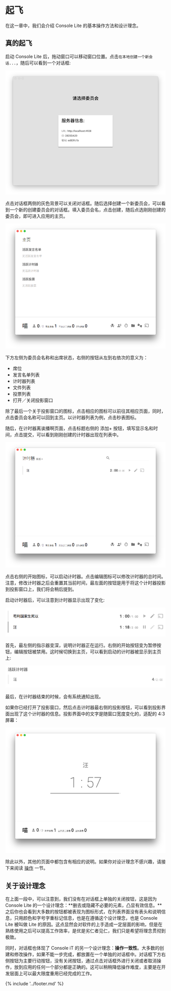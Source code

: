 # 起飞

在这一章中，我们会介绍 Console Lite 的基本操作方法和设计理念。

## 真的起飞

启动 Console Lite 后，拖动窗口可以移动窗口位置。点击`在本地创建一个新会话...`，随后可以看到一个对话框:

![服务器信息](server-data.png)

点击对话框两侧的灰色背景可以关闭对话框。随后选择创建一个新委员会，可以看到一个新的创建委员会的对话框。填入委员会名，点击创建，随后点选刚刚创建的委员会，即可进入应用的主页。

![主页](homepage.png)

下方左侧为委员会名称和出席状态，右侧的按钮从左到右依次的意义为：
- 席位
- 发言名单列表
- 计时器列表
- 文件列表
- 投票列表
- 打开／关闭投影窗口

除了最后一个关于投影窗口的图标，点击相应的图标可以前往其相应页面，同时，点击委员会名称可以回到主页。以计时器列表为例，点击秒表图标。

随后，在计时器离诶播啊页面，点击标题右侧的 添加+ 按钮，填写显示名和时间，点击提交，可以看到刚刚创建的计时器出现在列表中。

![计时器页面](timers.png)

点击右侧的开始图标，可以启动计时器。点击编辑图标可以修改计时器的总时间。注意，修改计时器之后会重置其当前时间，最左面的按钮是用于将这个计时器投影到投影窗口上，我们将会稍后提到。

启动计时器后，可以注意到计时器显示出现了变化:

![启动的计时器](running-timers.png)

首先，最左侧的指示器变深，说明计时器正在运行。右侧的开始按钮变为暂停按钮，编辑按钮被禁用。这时候切换到主页，可以看到启动的计时器被显示到主页上:

![主页上的活跃计时器](active-timers.png)

最后，在计时器结束的时候，会有系统通知出现。

如果你已经打开了投影窗口，然后点击计时器最右侧的投影按钮，可以看到投影界面出现了这个计时器的信息。投影界面中的文字是随窗口宽度变化的，适配的 4:3 屏幕：

![投影的计时器](casted-timer.png)

除此以外，其他的页面中都包含有相应的说明。如果你对设计理念不感兴趣，请接下来阅读 [操作](manipulate.md) 一节。

## 关于设计理念

在上面一段中，可以注意到，我们没有在对话框上单独的关闭按钮，这是因为 Console Lite 的一个设计理念：**删去或隐藏不必要的元素，凸显有效信息。**之后你也会看到大多数的按钮都被表现为图标形式，在列表界面没有表头和说明信息，只用颜色和字号字重标记信息，也是在遵循这个设计理念，也是 Console Lite 被叫做 Lite 的原因。这点显然会对软件的上手造成一定层面的影响，但是在熟练使用之后可以提高工作效率，是优是劣仁者见仁，我们只是希望将理念贯彻到极致。

同时，对话框也体现了 Console iT 的另一个设计理念：**操作一致性**。大多数的创建和修改操作，如果不能一步完成，都放置在一个单独的对话框中。对话框下方右侧按钮为主要行动按钮，没有关闭按钮，通过点击对话框外进行关闭或者取消操作，放到应用的任何一个部分都是正确的。这可以稍稍降低操作难度，主要是在开发层面上可以最大限度重用已经完成的工作。

{% include '../footer.md' %}
